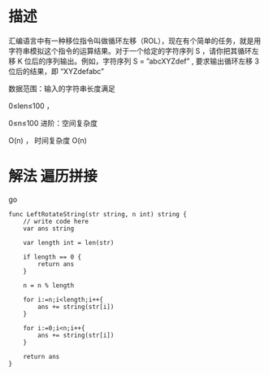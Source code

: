 # 描述
汇编语言中有一种移位指令叫做循环左移（ROL），现在有个简单的任务，就是用字符串模拟这个指令的运算结果。对于一个给定的字符序列  S ，请你把其循环左移 K 位后的序列输出。例如，字符序列 S = ”abcXYZdef” , 要求输出循环左移 3 位后的结果，即 “XYZdefabc”

数据范围：输入的字符串长度满足 

0≤len≤100  ， 
 
0≤n≤100 
进阶：空间复杂度 
 
O(n) ，
时间复杂度 
O(n) 

# 解法 遍历拼接

go
```
func LeftRotateString(str string, n int) string {
	// write code here
	var ans string

	var length int = len(str)

	if length == 0 {
		return ans
	}

	n = n % length

	for i:=n;i<length;i++{
		ans += string(str[i])
	}

	for i:=0;i<n;i++{
		ans += string(str[i])
	}

	return ans
}
```
